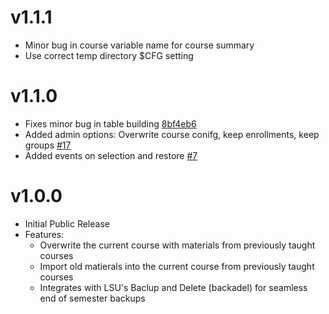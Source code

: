 # v1.1.1

- Minor bug in course variable name for course summary
- Use correct temp directory $CFG setting

# v1.1.0

- Fixes minor bug in table building [8bf4eb6](https://github.com/lsuits/simple_restore/commit/8bf4eb6bcf7234c02d43074156ec2e399d2224ca)
- Added admin options: Overwrite course conifg, keep enrollments, keep groups [#17](https://github.com/lsuits/simple_restore/issues/17)
- Added events on selection and restore [#7](https://github.com/lsuits/simple_restore/issues/7)

# v1.0.0

- Initial Public Release
- Features:
  - Overwrite the current course with materials from previously taught courses
  - Import old matierals into the current course from previously taught courses
  - Integrates with LSU's Baclup and Delete (backadel) for seamless end of semester backups
